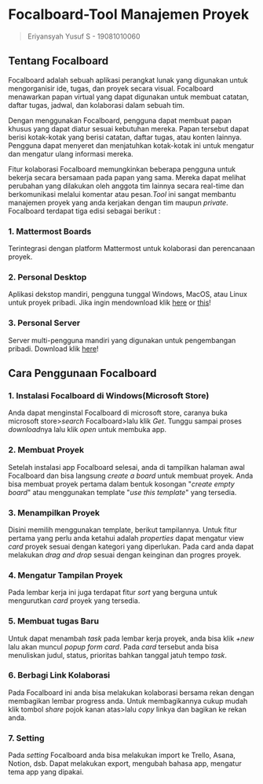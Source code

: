 # Focalboard-Tool Manajemen Proyek

> Eriyansyah Yusuf S - 19081010060

## Tentang Focalboard
Focalboard adalah sebuah aplikasi perangkat lunak yang digunakan untuk mengorganisir ide, tugas, dan proyek secara visual. Focalboard menawarkan papan virtual yang dapat digunakan untuk membuat catatan, daftar tugas, jadwal, dan kolaborasi dalam sebuah tim.

Dengan menggunakan Focalboard, pengguna dapat membuat papan khusus yang dapat diatur sesuai kebutuhan mereka. Papan tersebut dapat berisi kotak-kotak yang berisi catatan, daftar tugas, atau konten lainnya. Pengguna dapat menyeret dan menjatuhkan kotak-kotak ini untuk mengatur dan mengatur ulang informasi mereka.

Fitur kolaborasi Focalboard memungkinkan beberapa pengguna untuk bekerja secara bersamaan pada papan yang sama. Mereka dapat melihat perubahan yang dilakukan oleh anggota tim lainnya secara real-time dan berkomunikasi melalui komentar atau pesan.*Tool* ini sangat membantu manajemen proyek yang anda kerjakan dengan tim maupun *private*. Focalboard terdapat tiga edisi sebagai berikut :

### 1. Mattermost Boards
Terintegrasi dengan platform Mattermost untuk kolaborasi dan perencanaan proyek.

### 2. Personal Desktop 
Aplikasi dekstop mandiri, pengguna tunggal Windows, MacOS, atau Linux untuk proyek pribadi. Jika ingin mendownload klik [here](https://github.com/mattermost/focalboard/releases) or [this](https://www.focalboard.com/download/personal-edition/desktop/)!

### 3. Personal Server 
Server multi-pengguna mandiri yang digunakan untuk pengembangan pribadi. Download klik [here](https://www.focalboard.com/download/personal-edition/ubuntu/)!

## Cara Penggunaan Focalboard

### 1. Instalasi Focalboard di Windows(Microsoft Store)
Anda dapat menginstal Focalboard di microsoft store, caranya buka microsoft store>*search* Focalboard>lalu klik *Get*. Tunggu sampai proses *download*nya lalu klik *open* untuk membuka app.

### 2. Membuat Proyek
Setelah instalasi app Focalboard selesai, anda di tampilkan halaman awal Focalboard dan bisa langsung *create a board* untuk membuat proyek. Anda bisa membuat proyek pertama dalam bentuk kosongan "*create empty board*" atau menggunakan template "*use this template*" yang tersedia.

### 3. Menampilkan Proyek
Disini memilih menggunakan template, berikut tampilannya. Untuk fitur pertama yang perlu anda ketahui adalah *properties* dapat mengatur view *card* proyek sesuai dengan kategori yang diperlukan. Pada card anda dapat melakukan *drag and drop* sesuai dengan keinginan dan progres proyek.

### 4. Mengatur Tampilan Proyek
Pada lembar kerja ini juga terdapat fitur *sort* yang berguna untuk mengurutkan *card* proyek yang tersedia.

### 5. Membuat tugas Baru
Untuk dapat menambah *task* pada lembar kerja proyek, anda bisa klik *+new* lalu akan muncul *popup form card*. Pada *card* tersebut anda bisa menuliskan judul, status, prioritas bahkan tanggal jatuh tempo *task*.

### 6. Berbagi Link Kolaborasi
Pada Focalboard ini anda bisa melakukan kolaborasi bersama rekan dengan membagikan lembar progress anda. Untuk membagikannya cukup mudah klik tombol *share* pojok kanan atas>lalu *copy* linkya dan bagikan ke rekan anda.

### 7. Setting
Pada *setting* Focalboard anda bisa melakukan import ke Trello, Asana, Notion, dsb. Dapat melakukan export, mengubah bahasa app, mengatur tema app yang dipakai.

